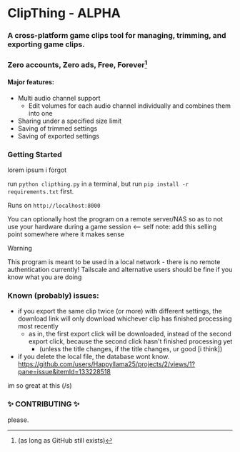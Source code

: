 # ClipThing - ALPHA

### A cross-platform game clips tool for managing, trimming, and exporting game clips.
### Zero accounts, Zero ads, Free, Forever[^1]

#### Major features:
- Multi audio channel support
    - Edit volumes for each audio channel individually and combines them into one
- Sharing under a specified size limit
- Saving of trimmed settings
- Saving of exported settings

### Getting Started
lorem ipsum i forgot

run `python clipthing.py` in a terminal, but run `pip install -r requirements.txt` first.

Runs on `http://localhost:8000`


You can optionally host the program on a remote server/NAS so as to not use your hardware during a game session <-- self note: add this selling point somewhere where it makes sense

> [!WARNING]
> This program is meant to be used in a local network - there is no remote authentication currently! Tailscale and alternative users should be fine if you know what you are doing

### Known (probably) issues:

- if you export the same clip twice (or more) with  different settings, the download link will only download whichever clip has finished processing most recently
    - as in, the first export click will be downloaded, instead of the second export click, because the second click hasn't finished processing yet
        - (unless the title changes, if the title changes, ur good [i think])
- if you delete the local file, the database wont know. https://github.com/users/Happyllama25/projects/2/views/1?pane=issue&itemId=133228518


im so great at this (/s)

### ✨ CONTRIBUTING ✨

please.

[^1]:  (as long as GitHub still exists)